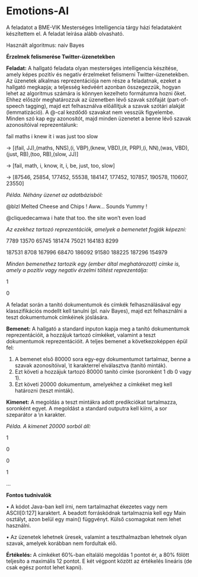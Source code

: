 # Emotions-AI

A feladatot a BME-VIK Mesterséges Intelligencia tárgy házi feladataként készítettem el. A feladat leírása alább olvasható.

Használt algoritmus: naiv Bayes

**Érzelmek felismerése Twitter-üzenetekben**

**Feladat:**
A hallgató feladata olyan mesterséges intelligencia készítése, amely képes pozitív és negatív érzelmeket felismerni Twitter-üzenetekben. Az üzenetek alkalmas reprezentációja nem része a feladatnak, ezeket a hallgató megkapja; a teljesség kedvéért azonban összegezzük, hogyan lehet az algoritmus számára is könnyen kezelheto formátumra hozni őket. Ehhez először meghatározzuk az üzenetben lévő szavak szófaját (part-of-speech tagging), majd ezt felhasználva előállítjuk a szavak szótári alakját (lemmatizáció). A @-cal kezdődő szavakat nem vesszük figyelembe. Minden szó kap egy azonosítót, majd minden üzenetet a benne lévő szavak azonosítóival reprezentálunk:


fail maths i knew it i was just too slow


→ [(fail, JJ),(maths, NNS),(i, VBP),(knew, VBD),(it, PRP),(i, NN),(was, VBD),(just, RB),(too, RB),(slow, JJ)]


→ [fail, math, i, know, it, i, be, just, too, slow]


→ [87546, 25854, 177452, 55538, 184147, 177452, 107857, 190578, 110607, 23550]


_Példa. Néhány üzenet az adatbázisból:_


@blzl Melted Cheese and Chips ! Aww... Sounds Yummy !

@cliquedecamwa i hate that too. the site won’t even load


_Az ezekhez tartozó reprezentációk, amelyek a bemenetet fogják képezni:_

7789 13570 65745 181474 75021 164183 8299

187531 8708 167996 68470 186092 91580 188225 187296 154979


_Minden bemenethez tartozik egy (ember által meghatározott) címke is, amely a pozitív vagy negatív érzelmi töltést reprezentálja:_

1

0

A feladat során a tanító dokumentumok és címkék felhasználásával egy klasszifikációs modellt kell tanulni (pl. naiv Bayes), majd ezt felhasználni a teszt dokumentumok címkéinek jóslására.


**Bemenet:**
A hallgató a standard inputon kapja meg a tanító dokumentumok reprezentációit, a hozzájuk tartozó címkéket, valamint a teszt dokumentumok reprezentációit. A teljes bemenet a következoképpen épül fel:

1. A bemenet első 80000 sora egy-egy dokumentumot tartalmaz, benne a szavak azonosítóival, \t karakterrel elválasztva (tanító minták).
2. Ezt követi a hozzájuk tartozó 80000 tanító címke (soronként 1 db 0 vagy 1).
3. Ezt követi 20000 dokumentum, amelyekhez a címkéket meg kell határozni (teszt minták).

**Kimenet:**
A megoldás a teszt mintákra adott predikciókat tartalmazza, soronként egyet. A megoldást a standard outputra kell kiírni, a sor szeparátor a \n karakter.

_Példa. A kimenet 20000 sorból áll:_

1

0

0

1

...


**Fontos tudnivalók**

• A kódot Java-ban kell írni, nem tartalmazhat ékezetes vagy nem ASCII[0:127] karaktert. A beadott forráskódnak tartalmaznia kell egy Main osztályt, azon belül egy main() függvényt. Külső csomagokat nem lehet használni.

• Az üzenetek lehetnek üresek, valamint a teszthalmazban lehetnek olyan szavak, amelyek korábban nem fordultak elő.

**Értékelés:**
A címkéket 60%-ban eltaláló megoldás 1 pontot ér, a 80% fölött teljesíto a maximális 12 pontot. E két végpont között az értékelés lineáris (de csak egész pontot lehet kapni).
